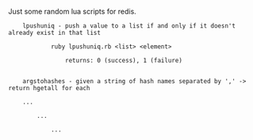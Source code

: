 Just some random lua scripts for redis.

		lpushuniq - push a value to a list if and only if it doesn't already exist in that list

				ruby lpushuniq.rb <list> <element>

					returns: 0 (success), 1 (failure)


		argstohashes - given a string of hash names separated by ',' -> return hgetall for each

		...

			...
			
				...
